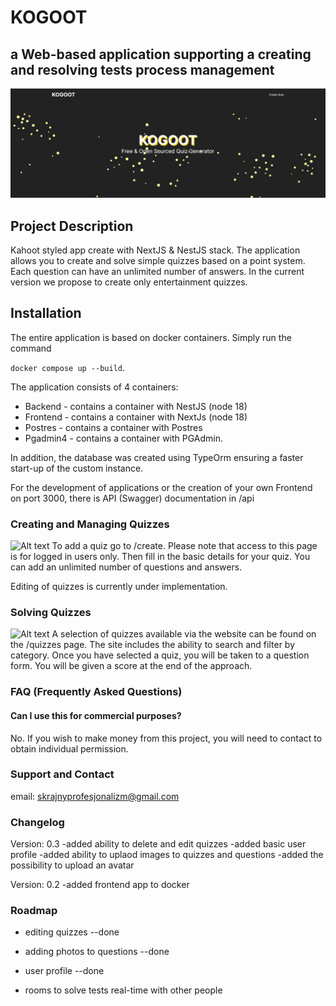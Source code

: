 # KOGOOT
## a Web-based application supporting a creating and resolving tests process management
![Alt text](readme/kogoot-hero.JPG)
## Project Description
Kahoot styled app create with NextJS & NestJS stack. The application allows you to create and solve simple quizzes based on a point system. Each question can have an unlimited number of answers. In the current version we propose to create only entertainment quizzes.

## Installation

The entire application is based on docker containers. 
Simply run the command 

``` docker compose up --build ```.

The application consists of 4 containers:
- Backend - contains a container with NestJS (node 18)
- Frontend - contains a container with NextJs (node 18)
- Postres - contains a container with Postres
- Pgadmin4 - contains a container with PGAdmin.

In addition, the database was created using TypeOrm ensuring a faster start-up of the custom instance. 

For the development of applications or the creation of your own Frontend on port 3000, there is API (Swagger) documentation in /api


### Creating and Managing Quizzes
![Alt text](<readme/kogoot create.JPG>)
To add a quiz go to /create. Please note that access to this page is for logged in users only. Then fill in the basic details for your quiz. You can add an unlimited number of questions and answers. 

Editing of quizzes is currently under implementation.

### Solving Quizzes
![Alt text](<readme/archive kogoot.JPG>)
A selection of quizzes available via the website can be found on the /quizzes page. The site includes the ability to search and filter by category. Once you have selected a quiz, you will be taken to a question form. You will be given a score at the end of the approach.


### FAQ (Frequently Asked Questions)
#### Can I use this for commercial purposes?
No. If you wish to make money from this project, you will need to contact to obtain individual permission.



### Support and Contact    
email: skrajnyprofesjonalizm@gmail.com

### Changelog
Version: 0.3
-added ability to delete and edit quizzes
-added basic user profile
-added ability to uplaod images to quizzes and questions
-added the possibility to upload an avatar

Version: 0.2
-added frontend app to docker


### Roadmap

- editing quizzes --done
- adding photos to questions --done
- user profile --done

- rooms to solve tests real-time with other people